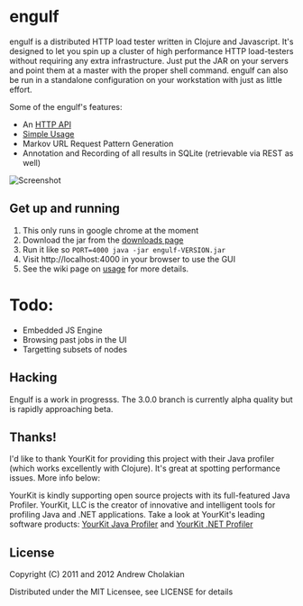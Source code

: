 # engulf

engulf is a distributed HTTP load tester written in Clojure and Javascript. It's designed to let you spin up a cluster of high performance HTTP load-testers without requiring any extra infrastructure. Just put the JAR on your servers and point them at a master with the proper shell command. engulf can also be run in a standalone configuration on your workstation with just as little effort.

Some of the engulf's features:

* An [HTTP API](https://github.com/andrewvc/engulf/wiki/HTTP-API)
* [Simple Usage](https://github.com/andrewvc/engulf/wiki/Usage)
* Markov URL Request Pattern Generation
* Annotation and Recording of all results in SQLite (retrievable via REST as well)

![Screenshot](https://img.skitch.com/20120811-qf81tgw9pg51mnbjnidq4axmgf.png)

## Get up and running

1. This only runs in google chrome at the moment
1. Download the jar from the [downloads page](https://github.com/andrewvc/engulf/downloads)
1. Run it like so `PORT=4000 java -jar engulf-VERSION.jar`
1. Visit http://localhost:4000 in your browser to use the GUI
1. See the wiki page on [usage](https://github.com/andrewvc/engulf/wiki/Usage) for more details.

# Todo:

* Embedded JS Engine
* Browsing past jobs in the UI
* Targetting subsets of nodes

## Hacking

Engulf is a work in progresss. The 3.0.0 branch is currently alpha quality but is rapidly approaching beta.

## Thanks!
I'd like to thank YourKit for providing this project with their Java profiler (which works excellently with Clojure).
It's great at spotting performance issues. More info below:

YourKit is kindly supporting open source projects with its full-featured Java Profiler.
YourKit, LLC is the creator of innovative and intelligent tools for profiling
Java and .NET applications. Take a look at YourKit's leading software products:
[YourKit Java Profiler](http://www.yourkit.com/java/profiler/index.jsp) and
[YourKit .NET Profiler](http://www.yourkit.com/.net/profiler/index.jsp)

## License

Copyright (C) 2011 and 2012 Andrew Cholakian

Distributed under the MIT Licensee, see LICENSE for details

